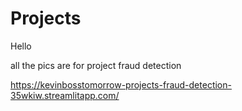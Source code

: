 # Projects

Hello

all the pics are for project fraud detection

https://kevinbosstomorrow-projects-fraud-detection-35wkiw.streamlitapp.com/
